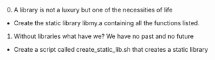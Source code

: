 0. A library is not a luxury but one of the necessities of life
- Create the static library libmy.a containing all the functions listed.
1. Without libraries what have we? We have no past and no future
- Create a script called create_static_lib.sh that creates a static library
